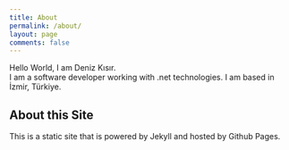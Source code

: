 ```yaml
---
title: About
permalink: /about/
layout: page
comments: false
---
```


Hello World, I am Deniz Kısır.
<br />
I am a software developer working with .net technologies. I am based in İzmir, Türkiye.

## About this Site

This is a static site that is powered by Jekyll and hosted by Github Pages.

